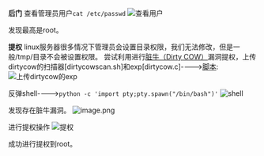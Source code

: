 **后门**
查看管理员用户`cat /etc/passwd`
![查看用户](https://upload-images.jianshu.io/upload_images/14822389-9f02539513eea393.png?imageMogr2/auto-orient/strip%7CimageView2/2/w/1240)

发现最高是root。

**提权**
linux服务器很多情况下管理员会设置目录权限，我们无法修改，但是一般/tmp/目录不会被设置权限。
尝试利用进行[脏牛（Dirty COW）](https://www.anquanke.com/post/id/84772)漏洞提权，上传dirtycow的扫描器[dirtycowscan.sh]和exp[dirtycow.c]---->[脚本](https://github.com/eseGithub/linux-root):
![上传dirtycow的exp](https://upload-images.jianshu.io/upload_images/14822389-badf5b3a6a287cfd.png?imageMogr2/auto-orient/strip%7CimageView2/2/w/1240)

反弹shell---->`python -c 'import pty;pty.spawn("/bin/bash")'`
![shell](https://upload-images.jianshu.io/upload_images/14822389-02588e9549836292.png?imageMogr2/auto-orient/strip%7CimageView2/2/w/1240)

发现存在脏牛漏洞。
![image.png](https://upload-images.jianshu.io/upload_images/14822389-67ebec07985125bb.png?imageMogr2/auto-orient/strip%7CimageView2/2/w/1240)

进行提权操作
![提权](https://upload-images.jianshu.io/upload_images/14822389-548a40a467e125af.png?imageMogr2/auto-orient/strip%7CimageView2/2/w/1240)

成功进行提权到root。
